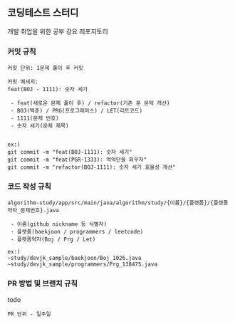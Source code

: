 ## 코딩테스트 스터디
개발 취업을 위한 공부 강요 레포지토리

### 커밋 규칙
```
커밋 단위: 1문제 풀이 후 커밋

커밋 메세지: 
feat(BOJ - 1111): 숫자 세기

 - feat(새로운 문제 풀이 후) / refactor(기존 푼 문제 개선)
 - BOJ(백준) / PRG(프로그래머스) / LET(리트코드)
 - 1111(문제 번호)
 - 숫자 세기(문제 제목)


ex:)
git commit -m "feat(BOJ-1111): 숫자 세기"
git commit -m "feat(PGR-1333): 억억단을 외우자"
git commit -m "refactor(BOJ-1111): 숫자 세기 효율성 개선"

```

### 코드 작성 규칙
```
algorithm-study/app/src/main/java/algorithm/study/{이름}/{플랫폼}/{플랫폼약자_문제번호}.java

 - 이름(github nickname 등 식별자)
 - 플랫폼(baekjoon / programmers / leetcode)
 - 플랫폼약자(Boj / Prg / Let)

ex:)
~study/devjk_sample/baekjoon/Boj_1026.java
~study/devjk_sample/programmers/Prg_138475.java

```

### PR 방법 및 브랜치 규칙
todo
```
PR 단위 - 일주일
```



